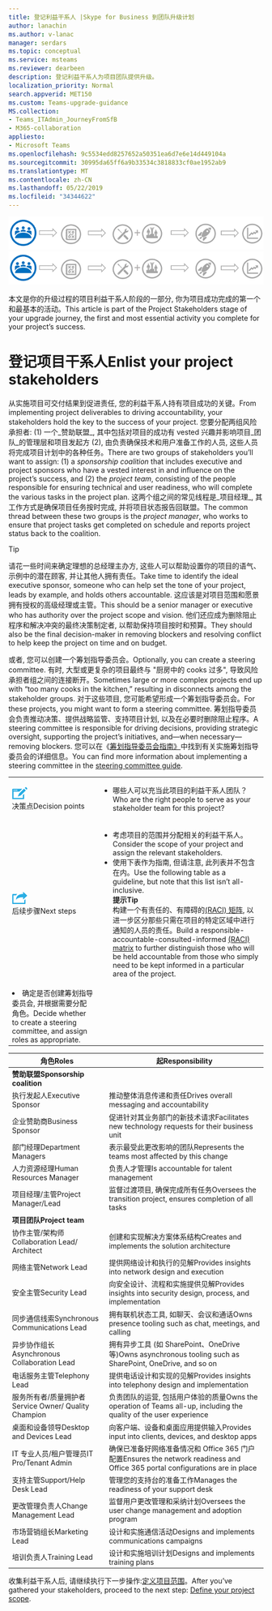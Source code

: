 ```yaml
---
title: 登记利益干系人 |Skype for Business 到团队升级计划
author: lanachin
ms.author: v-lanac
manager: serdars
ms.topic: conceptual
ms.service: msteams
ms.reviewer: dearbeen
description: 登记利益干系人为项目团队提供升级。
localization_priority: Normal
search.appverid: MET150
ms.custom: Teams-upgrade-guidance
MS.collection:
- Teams_ITAdmin_JourneyFromSfB
- M365-collaboration
appliesto:
- Microsoft Teams
ms.openlocfilehash: 9c5534edd8257652a50351ea6d7e6e14d449104a
ms.sourcegitcommit: 30995da65ff6a9b33534c3818833cf0ae1952ab9
ms.translationtype: MT
ms.contentlocale: zh-CN
ms.lasthandoff: 05/22/2019
ms.locfileid: "34344622"
---
```

<span data-ttu-id="5d436-103">![升级旅程的阶段, 重点是收集项目利益干系人团队](media/upgrade-banner-stakeholders.png "升级旅程的阶段, 重点是收集项目利益干系人团队")</span><span class="sxs-lookup"><span data-stu-id="5d436-103">![Stages of the upgrade journey, with emphasis on gathering your team of project stakeholders](media/upgrade-banner-stakeholders.png "Stages of the upgrade journey, with emphasis on gathering your team of project stakeholders")</span></span>

<span data-ttu-id="5d436-104">本文是你的升级过程的项目利益干系人阶段的一部分, 你为项目成功完成的第一个和最基本的活动。</span><span class="sxs-lookup"><span data-stu-id="5d436-104">This article is part of the Project Stakeholders stage of your upgrade journey, the first and most essential activity you complete for your project’s success.</span></span>

# <a name="enlist-your-project-stakeholders"></a><span data-ttu-id="5d436-105">登记项目干系人</span><span class="sxs-lookup"><span data-stu-id="5d436-105">Enlist your project stakeholders</span></span>

<span data-ttu-id="5d436-106">从实施项目可交付结果到促进责任, 您的利益干系人持有项目成功的关键。</span><span class="sxs-lookup"><span data-stu-id="5d436-106">From implementing project deliverables to driving accountability, your stakeholders hold the key to the success of your project.</span></span> <span data-ttu-id="5d436-107">您要分配两组风险承担者: (1) 一个_赞助联盟_, 其中包括对项目的成功有 vested 兴趣并影响项目_团队_的管理层和项目发起方 (2), 由负责确保技术和用户准备工作的人员, 这些人员将完成项目计划中的各种任务。</span><span class="sxs-lookup"><span data-stu-id="5d436-107">There are two groups of stakeholders you’ll want to assign: (1) a _sponsorship coalition_ that includes executive and project sponsors who have a vested interest in and influence on the project’s success, and (2) the _project team_, consisting of the people responsible for ensuring technical and user readiness, who will complete the various tasks in the project plan.</span></span> <span data-ttu-id="5d436-108">这两个组之间的常见线程是_项目经理_, 其工作方式是确保项目任务按时完成, 并将项目状态报告回联盟。</span><span class="sxs-lookup"><span data-stu-id="5d436-108">The common thread between these two groups is the _project manager_, who works to ensure that project tasks get completed on schedule and reports project status back to the coalition.</span></span>

> [!Tip]
> <span data-ttu-id="5d436-109">请花一些时间来确定理想的总经理主办方, 这些人可以帮助设置你的项目的语气、示例中的潜在顾客, 并让其他人拥有责任。</span><span class="sxs-lookup"><span data-stu-id="5d436-109">Take time to identify the ideal executive sponsor, someone who can help set the tone of your project, leads by example, and holds others accountable.</span></span> <span data-ttu-id="5d436-110">这应该是对项目范围和愿景拥有授权的高级经理或主管。</span><span class="sxs-lookup"><span data-stu-id="5d436-110">This should be a senior manager or executive who has authority over the project scope and vision.</span></span> <span data-ttu-id="5d436-111">他们还应成为删除阻止程序和解决冲突的最终决策制定者, 以帮助保持项目按时和预算。</span><span class="sxs-lookup"><span data-stu-id="5d436-111">They should also be the final decision-maker in removing blockers and resolving conflict to help keep the project on time and on budget.</span></span>

<span data-ttu-id="5d436-112">或者, 您可以创建一个筹划指导委员会。</span><span class="sxs-lookup"><span data-stu-id="5d436-112">Optionally, you can create a steering committee.</span></span> <span data-ttu-id="5d436-113">有时, 大型或更复杂的项目最终与 "厨房中的 cooks 过多", 导致风险承担者组之间的连接断开。</span><span class="sxs-lookup"><span data-stu-id="5d436-113">Sometimes large or more complex projects end up with “too many cooks in the kitchen,” resulting in disconnects among the stakeholder groups.</span></span> <span data-ttu-id="5d436-114">对于这些项目, 您可能希望形成一个筹划指导委员会。</span><span class="sxs-lookup"><span data-stu-id="5d436-114">For these projects, you might want to form a steering committee.</span></span> <span data-ttu-id="5d436-115">筹划指导委员会负责推动决策、提供战略监管、支持项目计划, 以及在必要时删除阻止程序。</span><span class="sxs-lookup"><span data-stu-id="5d436-115">A steering committee is responsible for driving decisions, providing strategic oversight, supporting the project’s initiatives, and—when necessary—removing blockers.</span></span> <span data-ttu-id="5d436-116">您可以在《[筹划指导委员会指南》](https://aka.ms/SteeringCommittee)中找到有关实施筹划指导委员会的详细信息。</span><span class="sxs-lookup"><span data-stu-id="5d436-116">You can find more information about implementing a steering committee in the [steering committee guide](https://aka.ms/SteeringCommittee).</span></span>

| | |
|---|---|
| ![描述决策点的图标](media/audio_conferencing_image7.png) <br/><span data-ttu-id="5d436-118">决策点</span><span class="sxs-lookup"><span data-stu-id="5d436-118">Decision points</span></span> | <ul><li><span data-ttu-id="5d436-119">哪些人可以充当此项目的利益干系人团队？</span><span class="sxs-lookup"><span data-stu-id="5d436-119">Who are the right people to serve as your stakeholder team for this project?</span></span></li></ul> |
| ![描述后续步骤的图标](media/audio_conferencing_image9.png)<br/><span data-ttu-id="5d436-121">后续步骤</span><span class="sxs-lookup"><span data-stu-id="5d436-121">Next steps</span></span> | <ul><li><span data-ttu-id="5d436-122">考虑项目的范围并分配相关的利益干系人。</span><span class="sxs-lookup"><span data-stu-id="5d436-122">Consider the scope of your project and assign the relevant stakeholders.</span></span></li><li><span data-ttu-id="5d436-123">使用下表作为指南, 但请注意, 此列表并不包含在内。</span><span class="sxs-lookup"><span data-stu-id="5d436-123">Use the following table as a guideline, but note that this list isn’t all-inclusive.</span></span><br><span data-ttu-id="5d436-124"><strong>提示</strong></span><span class="sxs-lookup"><span data-stu-id="5d436-124"><strong>Tip</strong></span></span><br><span data-ttu-id="5d436-125">构建一个有责任的、有障碍的[(RACI) 矩阵](https://en.wikipedia.org/wiki/Responsibility_assignment_matrix), 以进一步区分那些只需在项目的特定区域中进行通知的人员的责任。</span><span class="sxs-lookup"><span data-stu-id="5d436-125">Build a responsible-accountable-consulted-informed [(RACI) matrix](https://en.wikipedia.org/wiki/Responsibility_assignment_matrix) to further distinguish those who will be held accountable from those who simply need to be kept informed in a particular area of the project.</span></span></li> |
| <li><span data-ttu-id="5d436-126">确定是否创建筹划指导委员会, 并根据需要分配角色。</span><span class="sxs-lookup"><span data-stu-id="5d436-126">Decide whether to create a steering committee, and assign roles as appropriate.</span></span></li></ul> | |

| <span data-ttu-id="5d436-127">角色</span><span class="sxs-lookup"><span data-stu-id="5d436-127">Roles</span></span> | <span data-ttu-id="5d436-128">起</span><span class="sxs-lookup"><span data-stu-id="5d436-128">Responsibility</span></span> |
|---|---|
| <span data-ttu-id="5d436-129">**赞助联盟**</span><span class="sxs-lookup"><span data-stu-id="5d436-129">**Sponsorship coalition**</span></span> | |
| <span data-ttu-id="5d436-130">执行发起人</span><span class="sxs-lookup"><span data-stu-id="5d436-130">Executive Sponsor</span></span> | <span data-ttu-id="5d436-131">推动整体消息传递和责任</span><span class="sxs-lookup"><span data-stu-id="5d436-131">Drives overall messaging and accountability</span></span> |
| <span data-ttu-id="5d436-132">企业赞助商</span><span class="sxs-lookup"><span data-stu-id="5d436-132">Business Sponsor</span></span> | <span data-ttu-id="5d436-133">促进针对其业务部门的新技术请求</span><span class="sxs-lookup"><span data-stu-id="5d436-133">Facilitates new technology requests for their business unit</span></span> |
| <span data-ttu-id="5d436-134">部门经理</span><span class="sxs-lookup"><span data-stu-id="5d436-134">Department Managers</span></span> | <span data-ttu-id="5d436-135">表示最受此更改影响的团队</span><span class="sxs-lookup"><span data-stu-id="5d436-135">Represents the teams most affected by this change</span></span> |
| <span data-ttu-id="5d436-136">人力资源经理</span><span class="sxs-lookup"><span data-stu-id="5d436-136">Human Resources Manager</span></span> | <span data-ttu-id="5d436-137">负责人才管理</span><span class="sxs-lookup"><span data-stu-id="5d436-137">Is accountable for talent management</span></span> |
| <span data-ttu-id="5d436-138">项目经理/主管</span><span class="sxs-lookup"><span data-stu-id="5d436-138">Project Manager/Lead</span></span> | <span data-ttu-id="5d436-139">监督过渡项目, 确保完成所有任务</span><span class="sxs-lookup"><span data-stu-id="5d436-139">Oversees the transition project, ensures completion of all tasks</span></span> |
| <span data-ttu-id="5d436-140">**项目团队**</span><span class="sxs-lookup"><span data-stu-id="5d436-140">**Project team**</span></span> | |
| <span data-ttu-id="5d436-141">协作主管/架构师</span><span class="sxs-lookup"><span data-stu-id="5d436-141">Collaboration Lead/ Architect</span></span> | <span data-ttu-id="5d436-142">创建和实现解决方案体系结构</span><span class="sxs-lookup"><span data-stu-id="5d436-142">Creates and implements the solution architecture</span></span> |
| <span data-ttu-id="5d436-143">网络主管</span><span class="sxs-lookup"><span data-stu-id="5d436-143">Network Lead</span></span> | <span data-ttu-id="5d436-144">提供网络设计和执行的见解</span><span class="sxs-lookup"><span data-stu-id="5d436-144">Provides insights into network design and execution</span></span> |
| <span data-ttu-id="5d436-145">安全主管</span><span class="sxs-lookup"><span data-stu-id="5d436-145">Security Lead</span></span> | <span data-ttu-id="5d436-146">向安全设计、流程和实施提供见解</span><span class="sxs-lookup"><span data-stu-id="5d436-146">Provides insights into security design, process, and implementation</span></span> |
| <span data-ttu-id="5d436-147">同步通信线索</span><span class="sxs-lookup"><span data-stu-id="5d436-147">Synchronous Communications Lead</span></span> | <span data-ttu-id="5d436-148">拥有联机状态工具, 如聊天、会议和通话</span><span class="sxs-lookup"><span data-stu-id="5d436-148">Owns presence tooling such as chat, meetings, and calling</span></span> |
| <span data-ttu-id="5d436-149">异步协作组长</span><span class="sxs-lookup"><span data-stu-id="5d436-149">Asynchronous Collaboration Lead</span></span> | <span data-ttu-id="5d436-150">拥有异步工具 (如 SharePoint、OneDrive 等)</span><span class="sxs-lookup"><span data-stu-id="5d436-150">Owns asynchronous tooling such as SharePoint, OneDrive, and so on</span></span> |
| <span data-ttu-id="5d436-151">电话服务主管</span><span class="sxs-lookup"><span data-stu-id="5d436-151">Telephony Lead</span></span> | <span data-ttu-id="5d436-152">提供电话设计和实现的见解</span><span class="sxs-lookup"><span data-stu-id="5d436-152">Provides insights into telephony design and implementation</span></span> |
| <span data-ttu-id="5d436-153">服务所有者/质量拥护者</span><span class="sxs-lookup"><span data-stu-id="5d436-153">Service Owner/ Quality Champion</span></span> | <span data-ttu-id="5d436-154">负责团队的运营, 包括用户体验的质量</span><span class="sxs-lookup"><span data-stu-id="5d436-154">Owns the operation of Teams all-up, including the quality of the user experience</span></span> |
| <span data-ttu-id="5d436-155">桌面和设备领导</span><span class="sxs-lookup"><span data-stu-id="5d436-155">Desktop and Devices Lead</span></span> | <span data-ttu-id="5d436-156">向客户端、设备和桌面应用提供输入</span><span class="sxs-lookup"><span data-stu-id="5d436-156">Provides input into clients, devices, and desktop apps</span></span> |
| <span data-ttu-id="5d436-157">IT 专业人员/租户管理员</span><span class="sxs-lookup"><span data-stu-id="5d436-157">IT Pro/Tenant Admin</span></span> | <span data-ttu-id="5d436-158">确保已准备好网络准备情况和 Office 365 门户配置</span><span class="sxs-lookup"><span data-stu-id="5d436-158">Ensures the network readiness and Office 365 portal configurations are in place</span></span> |
| <span data-ttu-id="5d436-159">支持主管</span><span class="sxs-lookup"><span data-stu-id="5d436-159">Support/Help Desk Lead</span></span> | <span data-ttu-id="5d436-160">管理您的支持台的准备工作</span><span class="sxs-lookup"><span data-stu-id="5d436-160">Manages the readiness of your support desk</span></span> |
| <span data-ttu-id="5d436-161">更改管理负责人</span><span class="sxs-lookup"><span data-stu-id="5d436-161">Change Management Lead</span></span> | <span data-ttu-id="5d436-162">监督用户更改管理和采纳计划</span><span class="sxs-lookup"><span data-stu-id="5d436-162">Oversees the user change management and adoption program</span></span> |
| <span data-ttu-id="5d436-163">市场营销组长</span><span class="sxs-lookup"><span data-stu-id="5d436-163">Marketing Lead</span></span> | <span data-ttu-id="5d436-164">设计和实施通信活动</span><span class="sxs-lookup"><span data-stu-id="5d436-164">Designs and implements communications campaigns</span></span> |
| <span data-ttu-id="5d436-165">培训负责人</span><span class="sxs-lookup"><span data-stu-id="5d436-165">Training Lead</span></span> | <span data-ttu-id="5d436-166">设计和实施培训计划</span><span class="sxs-lookup"><span data-stu-id="5d436-166">Designs and implements training plans</span></span> |

<span data-ttu-id="5d436-167">收集利益干系人后, 请继续执行下一步操作:[定义项目范围](https://aka.ms/SkypetoTeams-Scope)。</span><span class="sxs-lookup"><span data-stu-id="5d436-167">After you’ve gathered your stakeholders, proceed to the next step: [Define your project scope](https://aka.ms/SkypetoTeams-Scope).</span></span>
